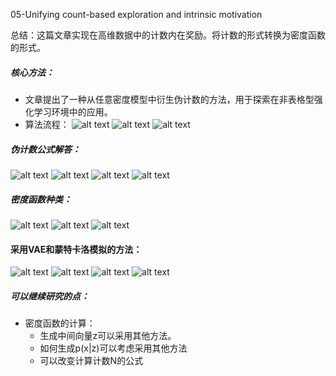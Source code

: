 05-Unifying count-based exploration and intrinsic motivation

总结：这篇文章实现在高维数据中的计数内在奖励。将计数的形式转换为密度函数的形式。

##### 核心方法：
- 文章提出了一种从任意密度模型中衍生伪计数的方法，用于探索在非表格型强化学习环境中的应用。
- 算法流程：
![alt text](image-38.png)
![alt text](image-39.png)
![alt text](image-40.png)

##### 伪计数公式解答：
![alt text](image-41.png)
![alt text](image-42.png)
![alt text](image-43.png)
![alt text](image-44.png)

##### 密度函数种类：
![alt text](image-45.png)
![alt text](image-46.png)
![alt text](image-47.png)

#### 采用VAE和蒙特卡洛模拟的方法：
![alt text](image-48.png)
![alt text](image-49.png)
![alt text](image-50.png)
![alt text](image-51.png)

##### 可以继续研究的点：
- 密度函数的计算：
    - 生成中间向量z可以采用其他方法。
    - 如何生成p(x|z)可以考虑采用其他方法
    - 可以改变计算计数N的公式
